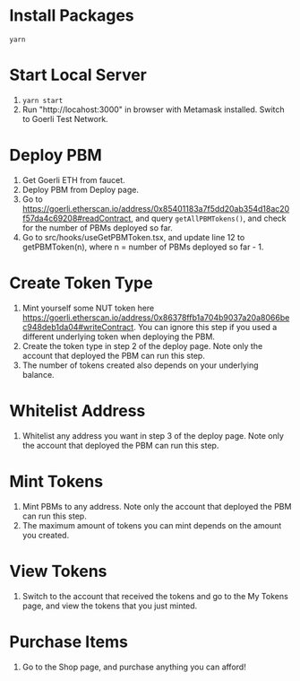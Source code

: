 # Install Packages
`yarn`

# Start Local Server
1. `yarn start`
2. Run "http://locahost:3000" in browser with Metamask installed. Switch to Goerli Test Network.

# Deploy PBM

1. Get Goerli ETH from faucet.
2. Deploy PBM from Deploy page.
3. Go to https://goerli.etherscan.io/address/0x85401183a7f5dd20ab354d18ac20f57da4c69208#readContract, and query `getAllPBMTokens()`, and check for the number of PBMs deployed so far. 
4. Go to src/hooks/useGetPBMToken.tsx, and update line 12 to getPBMToken(n), where n = number of PBMs deployed so far - 1.

# Create Token Type

1. Mint yourself some NUT token here https://goerli.etherscan.io/address/0x86378ffb1a704b9037a20a8066bec948deb1da04#writeContract. You can ignore this step if you used a different underlying token when deploying the PBM.
2. Create the token type in step 2 of the deploy page. Note only the account that deployed the PBM can run this step.
3. The number of tokens created also depends on your underlying balance. 

# Whitelist Address

1. Whitelist any address you want in step 3 of the deploy page. Note only the account that deployed the PBM can run this step.

# Mint Tokens

1. Mint PBMs to any address. Note only the account that deployed the PBM can run this step.
2. The maximum amount of tokens you can mint depends on the amount you created.

# View Tokens

1. Switch to the account that received the tokens and go to the My Tokens page, and view the tokens that you just minted.

# Purchase Items

1. Go to the Shop page, and purchase anything you can afford!
